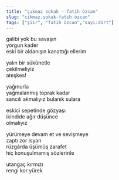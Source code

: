 ```yaml
---
title: "çıkmaz sokak - fatih özcan"
slug: "cikmaz.sokak-fatih.özcan"
tags: ["şiir", "fatih özcan","sayı:dört"]
---
```

galibi yok bu savaşın\
yorgun kader\
eski bir aldanışın kanattığı ellerim

yalın bir sükûnetle\
çekilmeliyiz\
ateşkes!

yağmurla\
yağmalanmış toprak kadar\
sancılı akmalıyız bulanık sulara

eskici sepetinde gözyaşı\
ikindide ağır düşünce\
olmalıyız

yürümeye devam et ve sevişmeye\
zaptı zor isyan\
rüzgârda üşümüş zarafet\
hiç konuşulmamış sözlerinle

utangaç kırmızı\
rengi kor yürek
